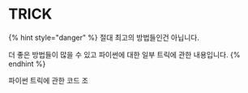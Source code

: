 # TRICK

{% hint style="danger" %}
절대 최고의 방법들인건 아닙니다.

더 좋은 방법들이 많을 수 있고 파이썬에 대한 일부 트릭에 관한 내용입니다.
{% endhint %}

파이썬 트릭에 관한 코드 조

